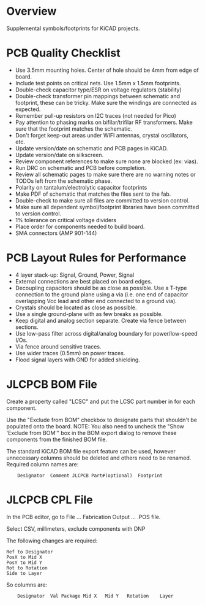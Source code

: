 Overview
========

Supplemental symbols/footprints for KiCAD projects.

PCB Quality Checklist
=====================

* Use 3.5mm mounting holes. Center of hole should be 4mm from edge of board.
* Include test points on critical nets. Use 1.5mm x 1.5mm footprints.
* Double-check capacitor type/ESR on voltage regulators (stability)
* Double-check transformer pin mappings between schematic and footprint, these 
can be tricky.  Make sure the windings are connected as expected.
* Remember pull-up resistors on I2C traces (not needed for Pico)
* Pay attention to phasing marks on bifilar/trifilar RF transformers. Make
sure that the footprint matches the schematic.
* Don't forget keep-out areas under WIFI antennas, crystal oscillators, etc.
* Update version/date on schematic and PCB pages in KiCAD.
* Update version/date on silkscreen.
* Review component references to make sure none are blocked (ex: vias).
* Run DRC on schematic and PCB before completion.
* Review all schematic pages to make sure there are no warning notes or TODOs left
from the schematic phase.
* Polarity on tantalum/electrolytic capacitor footprints
* Make PDF of schematic that matches the files sent to the fab.
* Double-check to make sure all files are committed to version control.
* Make sure all dependent symbol/footprint libraries have been committed to version control.
* 1% tolerance on critical voltage dividers
* Place order for components needed to build board.
* SMA connectors (AMP 901-144)

PCB Layout Rules for Performance
================================

* 4 layer stack-up: Signal, Ground, Power, Signal
* External connections are best placed on board edges.
* Decoupling capacitors should be as close as possible. Use a T-type connection 
to the ground plane using a via (i.e. one end of capacitor overlapping Vcc lead
and other end connected to a ground via).
* Crystals should be located as close as possible.
* Use a single ground-plane with as few breaks as possible.
* Keep digital and analog section separate.  Create via fence between sections.
* Use low-pass filter across digital/analog boundary for power/low-speed I/Os.
* Via fence around sensitive traces.
* Use wider traces (0.5mm) on power traces.
* Flood signal layers with GND for added shielding.

JLCPCB BOM File
===============

Create a property called "LCSC" and put the LCSC part number in for each component.

Use the "Exclude from BOM" checkbox to designate parts that shouldn't be populated onto the board. NOTE: You also need to uncheck the "Show 'Exclude from BOM'" box in the BOM export dialog to remove these components from the finished BOM file.

The standard KiCAD BOM file export feature can be used, however unnecessary columns should 
be deleted and others need to be renamed. Required column names are:

        Designator	Comment	JLCPCB Part#(optional)	Footprint

JLCPCB CPL File
===============

In the PCB editor, go to File ... Fabrication Output ... .POS file.

Select CSV, millimeters, exclude components with DNP

The following changes are required:

    Ref to Designator 
    PosX to Mid X 
    PosY to Mid Y 
    Rot to Rotation 
    Side to Layer

So columns are:

        Designator	Val	Package	Mid X	Mid Y	Rotation	Layer



